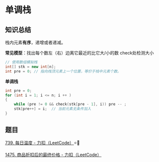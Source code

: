 # 单调栈

## 知识总结

栈内元素**有序**，递增或者递减。

**常见模型**：找出每个数左（右）边离它最近的比它大/小的数  check处检测大小

```java
// 使用数组模拟栈
int[] stk = new int[n];
int pre = 0; // 指向栈顶元素上一个位置，等价于栈中元素个数。
```

**单调栈**

```c++
int pre = 0; 
for (int i = 1; i <= n; i ++ )
{
    while (pre != 0 && check(stk[pre - 1], i)) pre -- ;
    stk[pre++] = i;  // 当前元素无条件加入
}
```

## 题目

[739. 每日温度 - 力扣（LeetCode）](https://leetcode.cn/problems/daily-temperatures/description/):star::star2:

[1475. 商品折扣后的最终价格 - 力扣（LeetCode）](https://leetcode.cn/problems/final-prices-with-a-special-discount-in-a-shop/description/)